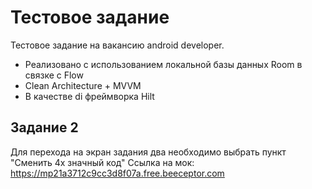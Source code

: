 # Тестовое задание
Тестовое задание на вакансию android developer. 
- Реализовано с использованием локальной базы данных Room в связке с Flow
- Clean Architecture + MVVM
- В качестве di фреймворка Hilt

## Задание 2
Для перехода на экран задания два необходимо выбрать пункт "Сменить 4х значный код"
Ссылка на мок: https://mp21a3712c9cc3d8f07a.free.beeceptor.com
